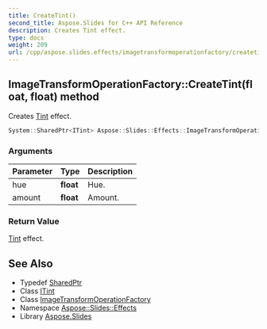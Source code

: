 ```yaml
---
title: CreateTint()
second_title: Aspose.Slides for C++ API Reference
description: Creates Tint effect.
type: docs
weight: 209
url: /cpp/aspose.slides.effects/imagetransformoperationfactory/createtint/
---
```

## ImageTransformOperationFactory::CreateTint(float, float) method


Creates [Tint](../../tint/) effect.

```cpp
System::SharedPtr<ITint> Aspose::Slides::Effects::ImageTransformOperationFactory::CreateTint(float hue, float amount) override
```


### Arguments

| Parameter | Type | Description |
| --- | --- | --- |
| hue | **float** | Hue. |
| amount | **float** | Amount. |

### Return Value

[Tint](../../tint/) effect.

## See Also

* Typedef [SharedPtr](../../system/sharedptr/)
* Class [ITint](../itint/)
* Class [ImageTransformOperationFactory](./)
* Namespace [Aspose::Slides::Effects](../)
* Library [Aspose.Slides](../../)